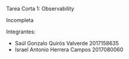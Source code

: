 Tarea Corta 1: Observability

Incompleta

Integrantes:
- Saúl Gonzalo Quirós Valverde 2017158635
- Israel Antonio Herrera Campos 2017080060

